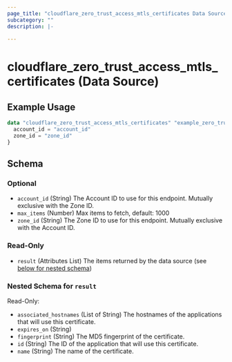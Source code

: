 ```yaml
---
page_title: "cloudflare_zero_trust_access_mtls_certificates Data Source - Cloudflare"
subcategory: ""
description: |-
  
---
```


# cloudflare_zero_trust_access_mtls_certificates (Data Source)



## Example Usage

```terraform
data "cloudflare_zero_trust_access_mtls_certificates" "example_zero_trust_access_mtls_certificates" {
  account_id = "account_id"
  zone_id = "zone_id"
}
```

<!-- schema generated by tfplugindocs -->
## Schema

### Optional

- `account_id` (String) The Account ID to use for this endpoint. Mutually exclusive with the Zone ID.
- `max_items` (Number) Max items to fetch, default: 1000
- `zone_id` (String) The Zone ID to use for this endpoint. Mutually exclusive with the Account ID.

### Read-Only

- `result` (Attributes List) The items returned by the data source (see [below for nested schema](#nestedatt--result))

<a id="nestedatt--result"></a>
### Nested Schema for `result`

Read-Only:

- `associated_hostnames` (List of String) The hostnames of the applications that will use this certificate.
- `expires_on` (String)
- `fingerprint` (String) The MD5 fingerprint of the certificate.
- `id` (String) The ID of the application that will use this certificate.
- `name` (String) The name of the certificate.


